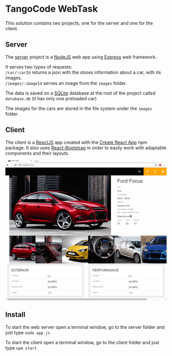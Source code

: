 # TangoCode WebTask #

This solution contains two projects, one for the server and one for the client.

## Server ##

The [server](\server) project is a [NodeJS](https://nodejs.org) web app using [Express](http://expressjs.com/) web framework.

It serves two types of requests:  
`/car/:carId` returns a json with the stores information about a car, with its images.  
`/images/:imageId` serves an image from the `images` folder.

The data is saved on a [SQLite](http://sqlite.org/) database at the root of the project called `database.db` (it has only one preloaded car)

The images for the cars are stored in the file system under the `images` folder.

## Client ##

The client is a [ReactJS](https://reactjs.org/) app created with the [Create React App](https://www.npmjs.com/package/create-react-app) npm package. It also uses [React-Bootstrap](https://react-bootstrap.github.io/) in order to easily work with adaptable components and their layouts.

![img](TCWebTask.gif)

## Install ## 


To start the web server open a terminal window, go to the server folder and just type `node app.js`

To start the client open a terminal window, go to the client folder and just type `npm start`

